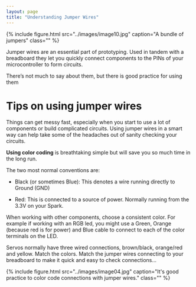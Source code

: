 ```yaml
---
layout: page
title: "Understanding Jumper Wires"
---
```


{% include figure.html src="../images/image10.jpg" caption="A bundle of jumpers" class="" %}

Jumper wires are an essential part of prototyping. Used in tandem with a breadboard they let you quickly connect components to the PINs of your microcontroller to form circuits. 

There’s not much to say about them, but there is good practice for using them

# Tips on using jumper wires

Things can get messy fast, especially when you start to use a lot of components or build complicated circuits. Using jumper wires in a smart way can help take some of the headaches out of sanity checking your circuits. 

**Using color coding** is breathtaking simple but will save you so much time in the long run. 

The two most normal conventions are:

* Black (or sometimes Blue): This denotes a wire running directly to Ground (GND)

* Red: This is connected to a source of power. Normally running from the 3.3V on your Spark.

When working with other components, choose a consistent color. For example if working with an RGB led, you might use a Green, Orange (because red is for power) and Blue cable to connect to each of the color terminals on the LED. 

Servos normally have three wired connections, brown/black, orange/red and yellow. Match the colors. Match the jumper wires connecting to your breadboard to make it quick and easy to check connections…

{% include figure.html src="../images/image04.jpg" caption="It's good practice to color code connections with jumper wires." class="" %}
